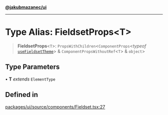 [**@jakubmazanec/ui**](../README.md)

---

# Type Alias: FieldsetProps\<T\>

> **FieldsetProps**\<`T`\>: `PropsWithChildren`\<`ComponentProps`\<_typeof_
> [`useFieldsetTheme`](../functions/useFieldsetTheme.md)\> & `ComponentPropsWithoutRef`\<`T`\> &
> `object`\>

## Type Parameters

• **T** _extends_ `ElementType`

## Defined in

[packages/ui/source/components/Fieldset.tsx:27](https://github.com/jakubmazanec/tools/blob/077fa4993ebe623b1c463499cc41912353ae6eb1/packages/ui/source/components/Fieldset.tsx#L27)
